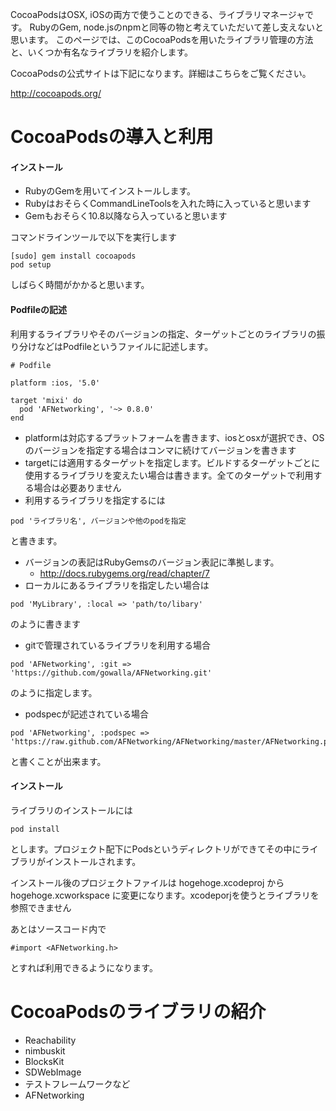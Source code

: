 CocoaPodsはOSX, iOSの両方で使うことのできる、ライブラリマネージャです。 RubyのGem, node.jsのnpmと同等の物と考えていただいて差し支えないと思います。
このページでは、このCocoaPodsを用いたライブラリ管理の方法と、いくつか有名なライブラリを紹介します。

CocoaPodsの公式サイトは下記になります。詳細はこちらをご覧ください。

http://cocoapods.org/


# CocoaPodsの導入と利用

#### インストール

- RubyのGemを用いてインストールします。
 - RubyはおそらくCommandLineToolsを入れた時に入っていると思います
 - Gemもおそらく10.8以降なら入っていると思います

コマンドラインツールで以下を実行します
```
[sudo] gem install cocoapods
pod setup
```

しばらく時間がかかると思います。

#### Podfileの記述

利用するライブラリやそのバージョンの指定、ターゲットごとのライブラリの振り分けなどはPodfileというファイルに記述します。

```
# Podfile

platform :ios, '5.0'

target 'mixi' do
  pod 'AFNetworking', '~> 0.8.0'
end
```

- platformは対応するプラットフォームを書きます、iosとosxが選択でき、OSのバージョンを指定する場合はコンマに続けてバージョンを書きます
- targetには適用するターゲットを指定します。ビルドするターゲットごとに使用するライブラリを変えたい場合は書きます。全てのターゲットで利用する場合は必要ありません
- 利用するライブラリを指定するには
```
pod 'ライブラリ名', バージョンや他のpodを指定
```
と書きます。
  - バージョンの表記はRubyGemsのバージョン表記に準拠します。
    - http://docs.rubygems.org/read/chapter/7
  - ローカルにあるライブラリを指定したい場合は
```
pod 'MyLibrary', :local => 'path/to/libary'
```
のように書きます
  - gitで管理されているライブラリを利用する場合
```
pod 'AFNetworking', :git => 'https://github.com/gowalla/AFNetworking.git'
```
のように指定します。
  - podspecが記述されている場合
```
pod 'AFNetworking', :podspec => 'https://raw.github.com/AFNetworking/AFNetworking/master/AFNetworking.podspec'
```
と書くことが出来ます。



#### インストール

ライブラリのインストールには
```
pod install
```

とします。プロジェクト配下にPodsというディレクトリができてその中にライブラリがインストールされます。

インストール後のプロジェクトファイルは hogehoge.xcodeproj から hogehoge.xcworkspace に変更になります。xcodeporjを使うとライブラリを参照できません

あとはソースコード内で
```
#import <AFNetworking.h>
```

とすれば利用できるようになります。


# CocoaPodsのライブラリの紹介


- Reachability
- nimbuskit
- BlocksKit
- SDWebImage
- テストフレームワークなど
- AFNetworking